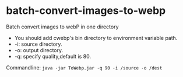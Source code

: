 # batch-convert-images-to-webp
Batch convert images to webP in one directory  
- You should add cwebp's bin directory to environment variable path.  
- -i: source directory.
- -o: output directory.
- -q: specify quality,default is 80.

Commandline:
`java -jar ToWebp.jar -q 90 -i /source -o /dest`
